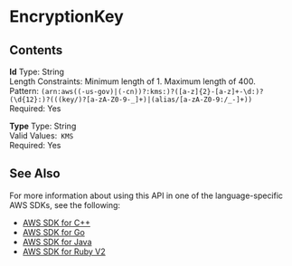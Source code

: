 # EncryptionKey<a name="API_EncryptionKey"></a>

## Contents<a name="API_EncryptionKey_Contents"></a>

 **Id**   <a name="Translate-Type-EncryptionKey-Id"></a>
Type: String  
Length Constraints: Minimum length of 1\. Maximum length of 400\.  
Pattern: `(arn:aws((-us-gov)|(-cn))?:kms:)?([a-z]{2}-[a-z]+-\d:)?(\d{12}:)?(((key/)?[a-zA-Z0-9-_]+)|(alias/[a-zA-Z0-9:/_-]+))`   
Required: Yes

 **Type**   <a name="Translate-Type-EncryptionKey-Type"></a>
Type: String  
Valid Values:` KMS`   
Required: Yes

## See Also<a name="API_EncryptionKey_SeeAlso"></a>

For more information about using this API in one of the language\-specific AWS SDKs, see the following:
+  [AWS SDK for C\+\+](https://docs.aws.amazon.com/goto/SdkForCpp/translate-2017-07-01/EncryptionKey) 
+  [AWS SDK for Go](https://docs.aws.amazon.com/goto/SdkForGoV1/translate-2017-07-01/EncryptionKey) 
+  [AWS SDK for Java](https://docs.aws.amazon.com/goto/SdkForJava/translate-2017-07-01/EncryptionKey) 
+  [AWS SDK for Ruby V2](https://docs.aws.amazon.com/goto/SdkForRubyV2/translate-2017-07-01/EncryptionKey) 